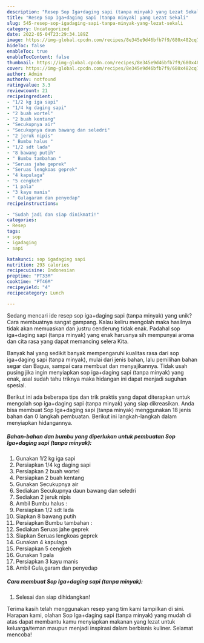 ```yaml
---
description: "Resep Sop Iga+daging sapi (tanpa minyak) yang Lezat Sekali"
title: "Resep Sop Iga+daging sapi (tanpa minyak) yang Lezat Sekali"
slug: 545-resep-sop-igadaging-sapi-tanpa-minyak-yang-lezat-sekali
category: Uncategorized
date: 2022-05-04T23:29:34.189Z
image: https://img-global.cpcdn.com/recipes/8e345e9d46bfb7f9/680x482cq70/sop-igadaging-sapi-tanpa-minyak-foto-resep-utama.jpg
hideToc: false
enableToc: true
enableTocContent: false
thumbnail: https://img-global.cpcdn.com/recipes/8e345e9d46bfb7f9/680x482cq70/sop-igadaging-sapi-tanpa-minyak-foto-resep-utama.jpg
cover: https://img-global.cpcdn.com/recipes/8e345e9d46bfb7f9/680x482cq70/sop-igadaging-sapi-tanpa-minyak-foto-resep-utama.jpg
author: Admin
authorAv: notfound
ratingvalue: 3.3
reviewcount: 21
recipeingredient:
- "1/2 kg iga sapi"
- "1/4 kg daging sapi"
- "2 buah wortel"
- "2 buah kentang"
- "Secukupnya air"
- "Secukupnya daun bawang dan seledri"
- "2 jeruk nipis"
- " Bumbu halus "
- "1/2 sdt lada"
- "8 bawang putih"
- " Bumbu tambahan "
- "Seruas jahe geprek"
- "Seruas lengkoas geprek"
- "4 kapulaga"
- "5 cengkeh"
- "1 pala"
- "3 kayu manis"
- " Gulagaram dan penyedap"
recipeinstructions:

- "Sudah jadi dan siap dinikmati!"
categories:
- Resep
tags:
- sop
- igadaging
- sapi

katakunci: sop igadaging sapi 
nutrition: 293 calories
recipecuisine: Indonesian
preptime: "PT33M"
cooktime: "PT46M"
recipeyield: "4"
recipecategory: Lunch

---
```





Sedang mencari ide resep sop iga+daging sapi (tanpa minyak) yang unik? Cara membuatnya sangat gampang. Kalau keliru mengolah maka hasilnya tidak akan memuaskan dan justru cenderung tidak enak. Padahal sop iga+daging sapi (tanpa minyak) yang enak harusnya sih mempunyai aroma dan cita rasa yang dapat memancing selera Kita.





Banyak hal yang sedikit banyak mempengaruhi kualitas rasa dari sop iga+daging sapi (tanpa minyak), mulai dari jenis bahan, lalu pemilihan bahan segar dan Bagus, sampai cara membuat dan menyajikannya. Tidak usah pusing jika ingin menyiapkan sop iga+daging sapi (tanpa minyak) yang enak,      asal sudah tahu triknya maka hidangan ini dapat menjadi suguhan spesial.





















Berikut ini ada beberapa tips dan trik praktis yang dapat diterapkan untuk mengolah sop iga+daging sapi (tanpa minyak) yang siap dikreasikan. Anda bisa membuat Sop Iga+daging sapi (tanpa minyak) menggunakan 18 jenis bahan dan 0 langkah pembuatan. Berikut ini langkah-langkah dalam menyiapkan hidangannya.

<!--inarticleads1-->

##### Bahan-bahan dan bumbu yang diperlukan untuk pembuatan Sop Iga+daging sapi (tanpa minyak):

1. Gunakan 1/2 kg iga sapi
1. Persiapkan 1/4 kg daging sapi
1. Persiapkan 2 buah wortel
1. Persiapkan 2 buah kentang
1. Gunakan Secukupnya air
1. Sediakan Secukupnya daun bawang dan seledri
1. Sediakan 2 jeruk nipis
1. Ambil  Bumbu halus :
1. Persiapkan 1/2 sdt lada
1. Siapkan 8 bawang putih
1. Persiapkan  Bumbu tambahan :
1. Sediakan Seruas jahe geprek
1. Siapkan Seruas lengkoas geprek
1. Gunakan 4 kapulaga
1. Persiapkan 5 cengkeh
1. Gunakan 1 pala
1. Persiapkan 3 kayu manis
1. Ambil  Gula,garam dan penyedap




<!--inarticleads2-->

##### Cara membuat Sop Iga+daging sapi (tanpa minyak):


1. Selesai dan siap dihidangkan!



Terima kasih telah menggunakan resep yang tim kami tampilkan di sini. Harapan kami, olahan Sop Iga+daging sapi (tanpa minyak) yang mudah di atas dapat membantu kamu menyiapkan makanan yang lezat untuk keluarga/teman maupun menjadi inspirasi dalam berbisnis kuliner. Selamat mencoba!
